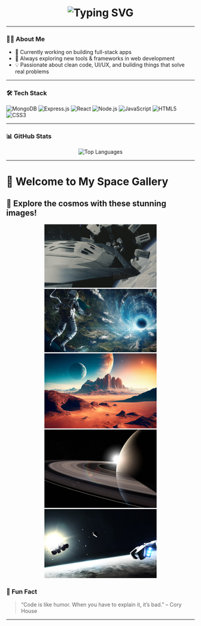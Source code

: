  
<!-- Typing SVG -->
<h1 align="center">
  <img src="https://readme-typing-svg.herokuapp.com?font=Fira+Code&weight=600&size=30&pause=1000&color=36BCF7&center=true&vCenter=true&width=500&lines=Hi+I'm+Aman;aka+Amanthisside;Full-Stack+Developer;+MERN+Stack+Enthusiast" alt="Typing SVG" />
</h1>



---




### 👨‍💻 About Me

- 🔭 Currently working on building full-stack apps  
- 🌱 Always exploring new tools & frameworks in web development  
- 💡 Passionate about clean code, UI/UX, and building things that solve real problems  

---

### 🛠️ Tech Stack

![MongoDB](https://img.shields.io/badge/-MongoDB-4EA94B?style=flat-square&logo=mongodb&logoColor=white)
![Express.js](https://img.shields.io/badge/-Express.js-000000?style=flat-square&logo=express&logoColor=white)
![React](https://img.shields.io/badge/-React-61DAFB?style=flat-square&logo=react&logoColor=white)
![Node.js](https://img.shields.io/badge/-Node.js-339933?style=flat-square&logo=node.js&logoColor=white)
![JavaScript](https://img.shields.io/badge/-JavaScript-F7DF1E?style=flat-square&logo=javascript&logoColor=black)
![HTML5](https://img.shields.io/badge/-HTML5-E34F26?style=flat-square&logo=html5&logoColor=white)
![CSS3](https://img.shields.io/badge/-CSS3-1572B6?style=flat-square&logo=css3&logoColor=white)

---

### 📊 GitHub Stats

<p align="center">
  <img src="https://github-readme-stats.vercel.app/api/top-langs/?username=Amanthisside&layout=compact&theme=radical" alt="Top Languages" />
</p>

---
<!-- 
🕵️‍♂️ You found the secret dev easter egg! 
DM me "✨foundit" on Twitter @amanthisside to say hi 😄 
-->

# 🌌 Welcome to My Space Gallery

## 🚀 Explore the cosmos with these stunning images!

<!-- Center-align the images with a uniform size -->
<div align="center">
  <img src="https://github.com/Amanthisside/Amanthisside/blob/main/images/16336_5.jpg?raw=true" width="300" />
  <img src="https://github.com/Amanthisside/Amanthisside/blob/main/images/20084.jpg?raw=true" width="300" />
  <img src="https://github.com/Amanthisside/Amanthisside/blob/main/images/360_F_559594211_HOFvnMPbMmGSoU7iOKz36JOnYFKbO8tF.jpg?raw=true" width="300" />
  <img src="https://github.com/Amanthisside/Amanthisside/blob/main/images/498125.jpg?raw=true" width="300" />
  <img src="https://github.com/Amanthisside/Amanthisside/blob/main/images/45.243446-science_fiction-artwork-interstellar_movie.jpg?raw=true" width="300" />
</div>



### 🎯 Fun Fact

> “Code is like humor. When you have to explain it, it’s bad.” – Cory House

---

